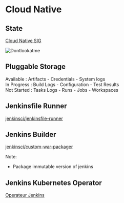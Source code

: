 # Cloud Native


## State
[Cloud Native SIG](https://jenkins.io/sigs/cloud-native/)

![Dontlookatme](./images/dontlookatme.png)


## Pluggable Storage

Available   : Artifacts  - Credentials - System logs  
In Progress : Build Logs - Configuration - Test Results  
Not Started : Tasks Logs - Runs - Jobs - Workspaces


## Jenkinsfile Runner

[jenkinsci/jenkinsfile-runner](https://github.com/jenkinsci/jenkinsfile-runner)


## Jenkins Builder

[jenkinsci/custom-war-packager](https://github.com/jenkinsci/custom-war-packager)

Note:
* Package immutable version of jenkins

## Jenkins Kubernetes Operator

[Operateur Jenkins](https://github.com/jenkinsci/kubernetes-operator)
